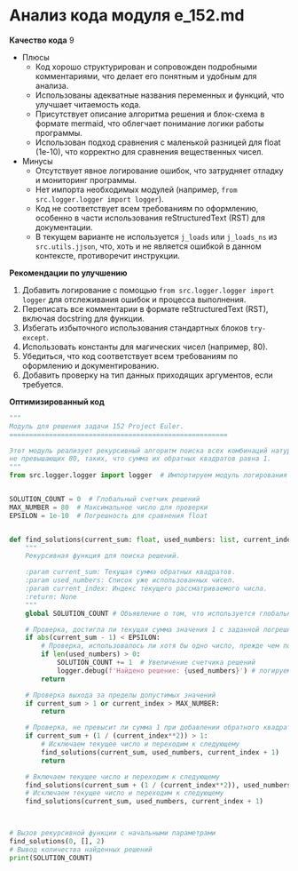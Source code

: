 # Анализ кода модуля e_152.md

**Качество кода**
9
 -  Плюсы
    - Код хорошо структурирован и сопровожден подробными комментариями, что делает его понятным и удобным для анализа.
    - Использованы адекватные названия переменных и функций, что улучшает читаемость кода.
    - Присутствует описание алгоритма решения и блок-схема в формате mermaid, что облегчает понимание логики работы программы.
    - Использован подход сравнения с маленькой разницей для float (1e-10), что корректно для сравнения вещественных чисел.
 -  Минусы
    - Отсутствует явное логирование ошибок, что затрудняет отладку и мониторинг программы.
    - Нет импорта необходимых модулей (например, `from src.logger.logger import logger`).
    - Код не соответствует всем требованиям по оформлению, особенно в части использования reStructuredText (RST) для документации.
    - В текущем варианте не используется `j_loads` или `j_loads_ns` из `src.utils.jjson`, что, хоть и не является ошибкой в данном контексте, противоречит инструкции.

**Рекомендации по улучшению**
1. Добавить логирование с помощью `from src.logger.logger import logger` для отслеживания ошибок и процесса выполнения.
2. Переписать все комментарии в формате reStructuredText (RST), включая docstring для функции.
3. Избегать избыточного использования стандартных блоков `try-except`.
4. Использовать константы для магических чисел (например, 80).
5. Убедиться, что код соответствует всем требованиям по оформлению и документированию.
6. Добавить проверку на тип данных приходящих аргументов, если требуется.

**Оптимизированный код**
```python
"""
Модуль для решения задачи 152 Project Euler.
=======================================================

Этот модуль реализует рекурсивный алгоритм поиска всех комбинаций натуральных чисел,
не превышающих 80, таких, что сумма их обратных квадратов равна 1.
"""
from src.logger.logger import logger  # Импортируем модуль логирования


SOLUTION_COUNT = 0  # Глобальный счетчик решений
MAX_NUMBER = 80  # Максимальное число для проверки
EPSILON = 1e-10  # Погрешность для сравнения float


def find_solutions(current_sum: float, used_numbers: list, current_index: int) -> None:
    """
    Рекурсивная функция для поиска решений.

    :param current_sum: Текущая сумма обратных квадратов.
    :param used_numbers: Список уже использованных чисел.
    :param current_index: Индекс текущего рассматриваемого числа.
    :return: None
    """
    global SOLUTION_COUNT # Объявление о том, что используется глобальная переменная

    # Проверка, достигла ли текущая сумма значения 1 с заданной погрешностью
    if abs(current_sum - 1) < EPSILON:
        # Проверка, использовалось ли хотя бы одно число, прежде чем посчитать решение
        if len(used_numbers) > 0:
            SOLUTION_COUNT += 1  # Увеличение счетчика решений
            logger.debug(f'Найдено решение: {used_numbers}') # логируем найденное решение
        return

    # Проверка выхода за пределы допустимых значений
    if current_sum > 1 or current_index > MAX_NUMBER:
        return

    # Проверка, не превысит ли сумма 1 при добавлении обратного квадрата текущего числа
    if current_sum + (1 / (current_index**2)) > 1:
        # Исключаем текущее число и переходим к следующему
        find_solutions(current_sum, used_numbers, current_index + 1)
        return

    # Включаем текущее число и переходим к следующему
    find_solutions(current_sum + (1 / (current_index**2)), used_numbers + [current_index], current_index + 1)
    # Исключаем текущее число и переходим к следующему
    find_solutions(current_sum, used_numbers, current_index + 1)



# Вызов рекурсивной функции с начальными параметрами
find_solutions(0, [], 2)
# Вывод количества найденных решений
print(SOLUTION_COUNT)

```
